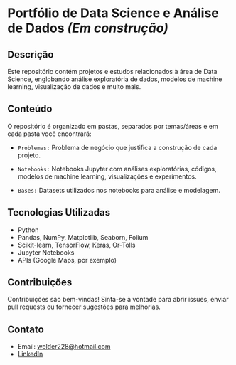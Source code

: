 # Portfólio de Data Science e Análise de Dados ***(Em construção)***

## Descrição
Este repositório contém projetos e estudos relacionados à área de Data Science, englobando análise exploratória de dados, modelos de machine learning, visualização de dados e muito mais. 

## Conteúdo
O repositório é organizado em pastas, separados por temas/áreas e em cada pasta você encontrará:

- ``Problemas:`` Problema de negócio que justifica a construção de cada projeto.

- ``Notebooks:`` Notebooks Jupyter com análises exploratórias, códigos, modelos de machine learning, visualizações e experimentos.
  
- ``Bases:`` Datasets utilizados nos notebooks para análise e modelagem.

## Tecnologias Utilizadas
- Python
- Pandas, NumPy, Matplotlib, Seaborn, Folium
- Scikit-learn, TensorFlow, Keras, Or-Tolls
- Jupyter Notebooks
- APIs (Google Maps, por exemplo)

## Contribuições
Contribuições são bem-vindas! Sinta-se à vontade para abrir issues, enviar pull requests ou fornecer sugestões para melhorias.

## Contato
- Email: welder228@hotmail.com
- [LinkedIn](https://www.linkedin.com/in/welder-migliorini-duarte-dados-bi-perf/)
